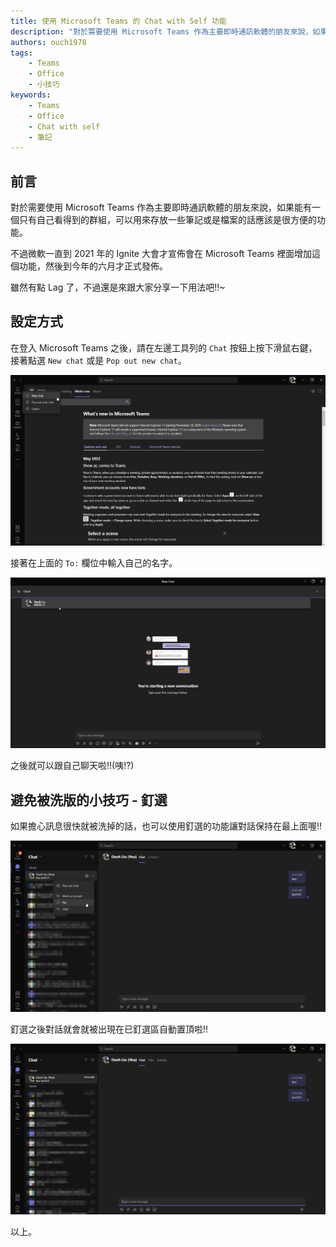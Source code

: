 ```yaml
---
title: 使用 Microsoft Teams 的 Chat with Self 功能
description: "對於需要使用 Microsoft Teams 作為主要即時通訊軟體的朋友來說，如果能有一個只有自己看得到的群組，可以用來存放一些筆記或是檔案的話應該是很方便的功能。 雖然有點 Lag 了，不過還是來跟大家分享一下用法吧!!~"
authors: ouch1978
tags: 
    - Teams
    - Office
    - 小技巧
keywords: 
    - Teams 
    - Office
    - Chat with self
    - 筆記
---
```


## 前言

對於需要使用 Microsoft Teams 作為主要即時通訊軟體的朋友來說，如果能有一個只有自己看得到的群組，可以用來存放一些筆記或是檔案的話應該是很方便的功能。

不過微軟一直到 2021 年的 Ignite 大會才宣佈會在 Microsoft Teams 裡面增加這個功能，然後到今年的六月才正式發佈。

雖然有點 Lag 了，不過還是來跟大家分享一下用法吧!!~

<!--truncate-->

## 設定方式

在登入 Microsoft Teams 之後，請在左邊工具列的 `Chat` 按鈕上按下滑鼠右鍵，接著點選 `New chat` 或是 `Pop out new chat`。

![在 Chat 按鈕上按下滑鼠右鍵，並且點選 New Chat](right-click-chat-icon-and-select-new-chat.png "在 Chat 按鈕上按下滑鼠右鍵，並且點選 New Chat")

接著在上面的 `To:` 欄位中輸入自己的名字。

![在 To: 欄位中輸入自己的名字](input-your-name-in-to-field.png "在 To: 欄位中輸入自己的名字")

之後就可以跟自己聊天啦!!(咦!?)

## 避免被洗版的小技巧 - 釘選

如果擔心訊息很快就被洗掉的話，也可以使用釘選的功能讓對話保持在最上面喔!!

![使用釘選功能把對話固定在最上方](pin-chat-to-make-it-always-on-top.png "使用釘選功能把對話固定在最上方")

釘選之後對話就會就被出現在已釘選區自動置頂啦!!

![已釘選的對話會自動置頂](pinned-chat.png "已釘選的對話會自動置頂")

以上。
